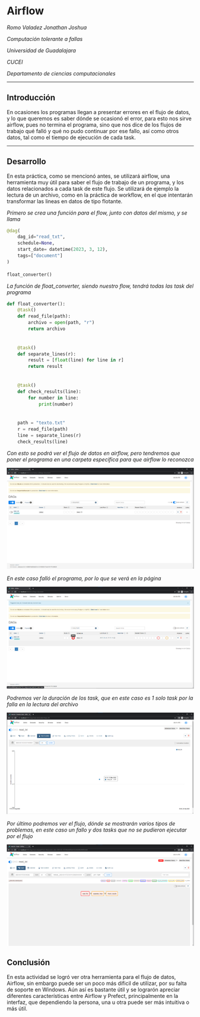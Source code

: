 # Airflow

_Romo Valadez Jonathan Joshua_

_Computación tolerante a fallas_

_Universidad de Guadalajara_

_CUCEI_

_Departamento de ciencias computacionales_

---

## Introducción
En ocasiones los programas llegan a presentar errores en el flujo de datos, y lo que queremos es saber dónde se ocasionó el error, para esto nos sirve airflow, pues no termina el programa, sino que nos dice de los flujos de trabajo qué falló y qué no pudo continuar por ese fallo, así como otros datos, tal como el tiempo de ejecución de cada task.

---

## Desarrollo
En esta práctica, como se mencionó antes, se utilizará airflow, una herramienta muy útil para saber el flujo de trabajo de un programa, y los datos relacionados a cada task de este flujo.
Se utilizará de ejemplo la lectura de un archivo, como en la práctica de workflow, en el que intentarán transformar las lineas en datos de tipo flotante.

_Primero se crea una función para el flow, junto con datos del mismo, y se llama_

~~~python
@dag(
    dag_id="read_txt",
    schedule=None,
    start_date= datetime(2023, 3, 12),
    tags=["document"]
)

float_converter()
~~~

_La función de float_converter, siendo nuestro flow, tendrá todas las task del programa_

~~~python
def float_converter():
    @task()
    def read_file(path):
        archivo = open(path, "r")
        return archivo


    @task()
    def separate_lines(r):
        result = [float(line) for line in r]
        return result


    @task()
    def check_results(line):
        for number in line:
            print(number)


    path = "texto.txt"
    r = read_file(path)
    line = separate_lines(r)
    check_results(line)
~~~

_Con esto se podrá ver el flujo de datos en airflow, pero tendremos que poner el programa en una carpeta específica para que airflow lo reconozca_

![Ver el DAG en la página con un tag](./Imagenes/1.png "Ver el DAG en la página con un tag")

_En este caso falló el programa, por lo que se verá en la página_

![Ver el error en la página](./Imagenes/2.png "Ver el error en la página")

_Podremos ver la duración de los task, que en este caso es 1 solo task por la falla en la lectura del archivo_

![Duración de tasks](./Imagenes/3.png "Duración de tasks")

_Por último podremos ver el flujo, dónde se mostrarán varios tipos de problemas, en este caso un fallo y dos tasks que no se pudieron ejecutar por el flujo_

![Flujo de datos](./Imagenes/4.png "Flujo de datos")

## Conclusión
En esta actividad se logró ver otra herramienta para el flujo de datos, Airflow, sin embargo puede ser un poco más díficil de utilizar, por su falta de soporte en Windows.
Aún así es bastante útil y se lograrón apreciar diferentes características entre Airflow y Prefect, principalmente en la interfaz, que dependiendo la persona, una u otra puede ser más intuitiva o más útil.
